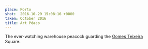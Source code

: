 ```yaml
---
place: Porto
shot:  2016-10-29 15:08:16 +0000
taken: October 2016
title: Art Péaco
---
```


The ever-watching warehouse peacock guarding the [Gomes Teixeira](https://en.wikipedia.org/wiki/Francisco_Gomes_Teixeira) Square.
